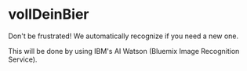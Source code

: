 # vollDeinBier
Don't be frustrated! We automatically recognize if you need a new one.

This will be done by using IBM's AI Watson (Bluemix Image Recognition Service).
